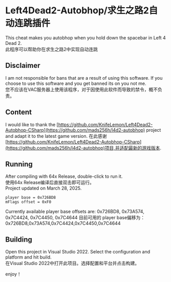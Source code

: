# Left4Dead2-Autobhop/求生之路2自动连跳插件
This cheat makes you autobhop when you hold down the spacebar in Left 4 Dead 2.  
此程序可以帮助你在求生之路2中实现自动连跳
## Disclaimer
I am not responsible for bans that are a result of using this software. If you choose to use this software and you get banned its on you not me.  
您不应该在VAC服务器上使用该程序，对于因使用此软件而导致的禁令，概不负责。
## Content
I would like to thank the [https://github.com/KnifeLemon/Left4Dead2-Autobhop-CSharp](https://github.com/mads256h/l4d2-autobhop) project and adapt it to the latest game version.
在此感谢[https://github.com/KnifeLemon/Left4Dead2-Autobhop-CSharp](https://github.com/mads256h/l4d2-autobhop)项目,并适配最新的游戏版本.
## Running
After compiling with 64x Release, double-click to run it.  
使用64x Release编译后直接双击即可运行。  
Project updated on March 28, 2025.
 ```
 player base = 0x726BD8
 mFlags offset = 0xF0 
 ```
Currently available player base offsets are: 0x726BD8, 0x73A574, 0x7C4424, 0x7C4450, 0x7C4644
目前可用的 player base偏移为：0x726BD8,0x73A574,0x7C4424,0x7C4450,0x7C4644
## Building 
 Open this project in Visual Studio 2022. Select the configuration and platform and hit build.  
 在Visual Studio 2022中打开此项目。选择配置和平台并点击构建。

 enjoy！
